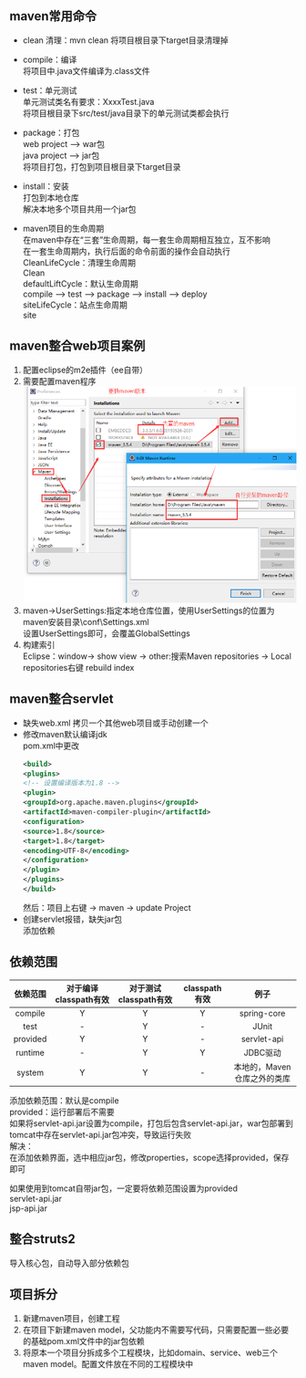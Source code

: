 ## maven常用命令
* clean 清理：mvn clean 
    将项目根目录下target目录清理掉  
* compile：编译  
将项目中.java文件编译为.class文件  
* test：单元测试  
单元测试类名有要求：XxxxTest.java  
将项目根目录下src/test/java目录下的单元测试类都会执行  
* package：打包  
web project --> war包  
java project --> jar包  
将项目打包，打包到项目根目录下target目录  
* install：安装  
打包到本地仓库  
解决本地多个项目共用一个jar包  

* maven项目的生命周期  
在maven中存在“三套”生命周期，每一套生命周期相互独立，互不影响  
在一套生命周期内，执行后面的命令前面的操作会自动执行  
    CleanLifeCycle：清理生命周期  
    Clean  
    defaultLiftCycle：默认生命周期  
    compile --> test --> package --> install --> deploy  
    siteLifeCycle：站点生命周期  
    site  
## maven整合web项目案例  
1. 配置eclipse的m2e插件（ee自带）  
2. 需要配置maven程序  
    ![maven版本更换](maven版本.png)
3. maven->UserSettings:指定本地仓库位置，使用UserSettings的位置为maven安装目录\conf\Settings.xml  
    设置UserSettings即可，会覆盖GlobalSettings  
4. 构建索引  
    Eclipse：window-> show view -> other:搜索Maven repositories -> Local repositories右键 rebuild index  
## maven整合servlet
* 缺失web.xml  拷贝一个其他web项目或手动创建一个  
* 修改maven默认编译jdk  
    pom.xml中更改  
    ```xml
    <build>
    <plugins>
    <!-- 设置编译版本为1.8 -->
    <plugin>
    <groupId>org.apache.maven.plugins</groupId>
    <artifactId>maven-compiler-plugin</artifactId>
    <configuration>
    <source>1.8</source>
    <target>1.8</target>
    <encoding>UTF-8</encoding>
    </configuration>
    </plugin>
    </plugins>
    </build>
    ```
    然后：项目上右键 -> maven -> update Project  
* 创建servlet报错，缺失jar包  
    添加依赖  
## 依赖范围  
|依赖范围|对于编译classpath有效|对于测试classpath有效|classpath有效|例子|  
|:-:|:-:|:-:|:-:|:-:|
|compile|Y|Y|Y|spring-core|  
|test|-|Y|-|JUnit|  
|provided|Y|Y|-|servlet-api|  
|runtime|-|Y|Y|JDBC驱动|  
|system|Y|Y|-|本地的，Maven仓库之外的类库|  
添加依赖范围：默认是compile  
provided：运行部署后不需要  
如果将servlet-api.jar设置为compile，打包后包含servlet-api.jar，war包部署到tomcat中存在servlet-api.jar包冲突，导致运行失败  
解决：  
在添加依赖界面，选中相应jar包，修改properties，scope选择provided，保存即可  

如果使用到tomcat自带jar包，一定要将依赖范围设置为provided  
servlet-api.jar  
jsp-api.jar  
## 整合struts2  
导入核心包，自动导入部分依赖包  
## 项目拆分  
1. 新建maven项目，创建工程  
2. 在项目下新建maven model，父功能内不需要写代码，只需要配置一些必要的基础pom.xml文件中的jar包依赖  
3. 将原本一个项目分拆成多个工程模块，比如domain、service、web三个maven model。配置文件放在不同的工程模块中  